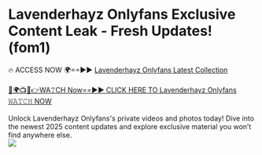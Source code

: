 # Lavenderhayz Onlyfans Exclusive Content Leak - Fresh Updates! (fom1)

🔥 ACCESS NOW 🌍==►► <a href="https://tinyurl.com/kvy9nzfs" rel="nofollow">Lavenderhayz Onlyfans Latest Collection</a>
<br><br>
[🔴🌍📺📱👉WA𝚃CH Now==►► CLICK HERE TO Lavenderhayz Onlyfans 𝚆𝙰𝚃𝙲𝙷 NOW](https://tinyurl.com/kvy9nzfs)
<br><br>
Unlock Lavenderhayz Onlyfans's private videos and photos today! Dive into the newest 2025 content updates and explore exclusive material you won’t find anywhere else.
<br>
<a href="https://tinyurl.com/kvy9nzfs" rel="nofollow" data-target="animated-image.originalLink"><img src="https://camo.githubusercontent.com/8a4f000d20f83aca3bf7ec5f350d767afa0574a8a352519fd8cfa583a6f93a33/68747470733a2f2f692e696d6775722e636f6d2f644a486b345a712e676966" data-canonical-src="https://i.imgur.com/dJHk4Zq.gif" style="max-width: 100%; display: inline-block;" data-target="animated-image.originalImage"></a>
<br>

